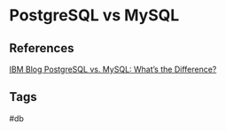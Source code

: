 # PostgreSQL vs MySQL

## References
[IBM Blog PostgreSQL vs. MySQL: What’s the Difference?](https://www.ibm.com/cloud/blog/postgresql-vs-mysql-whats-the-difference)  

## Tags
#db
